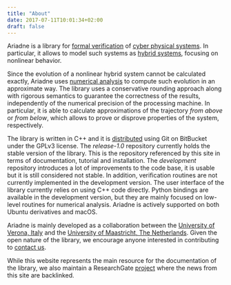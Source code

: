 ```yaml
---
title: "About"
date: 2017-07-11T10:01:34+02:00
draft: false
---
```


Ariadne is a library for [formal verification](https://en.wikipedia.org/wiki/Formal_verification) of [cyber physical systems](https://en.wikipedia.org/wiki/Cyber-physical_system). In particular, it allows to model such systems as [hybrid systems](https://en.wikipedia.org/wiki/Hybrid_system), focusing on nonlinear behavior.

Since the evolution of a nonlinear hybrid system cannot be calculated exactly, Ariadne uses [numerical analysis](https://en.wikipedia.org/wiki/Numerical_analysis) to compute such evolution in an approximate way. The library uses a conservative rounding approach along with rigorous semantics to guarantee the correctness of the results, independently of the numerical precision of the processing machine. In particular, it is able to calculate approximations of the trajectory *from above* or *from below*, which allows to prove or disprove properties of the system, respectively.

The library is written in C++ and it is [distributed](https://bitbucket.org/ariadne-cps) using Git on BitBucket under the GPLv3 license. The *release-1.0* repository currently holds the stable version of the library. This is the repository referenced by this site in terms of documentation, tutorial and installation. The *development* repository introduces a lot of improvements to the code base, it is usable but it is still considered not stable. In addition, verification routines are not currently implemented in the development version. The user interface of the library currently relies on using C++ code directly. Python bindings are available in the development version, but they are mainly focused on low-level routines for numerical analysis. Ariadne is actively supported on both Ubuntu derivatives and macOS.

Ariadne is mainly developed as a collaboration between the [University of Verona, Italy](http://www.di.univr.it/?lang=en) and the [University of Maastricht, The Netherlands](https://www.maastrichtuniversity.nl/research/department-data-science-and-knowledge-engineering). Given the open nature of the library, we encourage anyone interested in contributing to [contact us](mailto:developers@ariadne-cps.org).

While this website represents the main resource for the documentation of the library, we also maintain a ResearchGate [project](https://www.researchgate.net/project/Ariadne-2) where the news from this site are backlinked.

